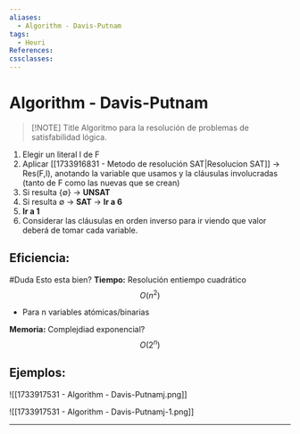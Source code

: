 ```yaml
---
aliases:
  - Algorithm - Davis-Putnam
tags:
  - Heuri
References: 
cssclasses:
---
```

# Algorithm - Davis-Putnam

> [!NOTE] Title
> Algoritmo para la resolución de problemas de satisfabilidad lógica. 

1. Elegir un literal l de F
2. Aplicar [[1733916831 - Metodo de resolución SAT|Resolucion SAT]] → Res(F,l), anotando la variable que usamos y la cláusulas involucradas (tanto de F como las nuevas que se crean)
3. Si resulta $\{\emptyset\}$ → **UNSAT**
4. Si resulta $\emptyset$ → **SAT** → **Ir a 6**
5. **Ir a 1**
6. Considerar las cláusulas en orden inverso para ir viendo que valor deberá de tomar cada variable.

## Eficiencia: 
#Duda Esto esta bien?
**Tiempo:** Resolución entiempo cuadrático
$$
O(n^2)
$$
+ Para n variables atómicas/binarias

**Memoria:** Complejdiad exponencial?
$$
O(2^n)
$$
## Ejemplos: 

![[1733917531 - Algorithm - Davis-Putnamj.png]]

![[1733917531 - Algorithm - Davis-Putnamj-1.png]]

***